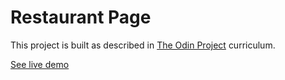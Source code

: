 # Restaurant Page

This project is built as described in [The Odin Project](https://www.theodinproject.com/) curriculum.

[See live demo](https://sinabayati.github.io/Restaurant-page/)
